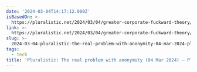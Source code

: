 ```yaml
---
date: '2024-03-04T14:17:12.000Z'
isBasedOn: >-
  https://pluralistic.net/2024/03/04/greater-corporate-fuckward-theory/#counterintuit-ive
link: >-
  https://pluralistic.net/2024/03/04/greater-corporate-fuckward-theory/#counterintuit-ive
slug: >-
  2024-03-04-pluralistic-the-real-problem-with-anonymity-04-mar-2024-pluralistic-d
tags:
  - Tech
title: 'Pluralistic: The real problem with anonymity (04 Mar 2024) – Pluralistic: D'
---
```


